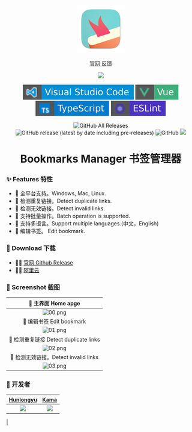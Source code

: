 <p align="center">
	<img width="128" src="/build/icons/128x128.png" >
</p>
<p align="center">
	<a href="https://hunlongyu.github.io/readme_home/" target="_blank">官网</a>
	<a href="https://support.qq.com/product/363527" target="_blank">反馈</a>
</p>
<p align="center">
	<img src="https://forthebadge.com/images/badges/built-with-love.svg">
<p>
<p align="center">
<img src="https://github.com/aleen42/badges/raw/master/src/visual_studio_code_flat_square.svg?sanitize=true">
<img src="https://github.com/aleen42/badges/raw/master/src/vue_flat_square.svg?sanitize=true">
<img src="https://github.com/aleen42/badges/raw/master/src/typescript_flat_square.svg?sanitize=true">
<img src="https://github.com/aleen42/badges/raw/master/src/eslint_flat_square.svg?sanitize=true">
</p>
<p align="center">
<img alt="GitHub All Releases" src="https://img.shields.io/github/downloads/Hunlongyu/bookmarks-manager/total?style=for-the-badge">
<img alt="GitHub release (latest by date including pre-releases)" src="https://img.shields.io/github/v/release/Hunlongyu/bookmarks-manager?include_prereleases&style=for-the-badge">
<img alt="GitHub" src="https://img.shields.io/github/license/Hunlongyu/bookmarks-manager?style=for-the-badge">
<img src="https://img.shields.io/github/workflow/status/Hunlongyu/bookmarks-manager/release-build?style=for-the-badge">
<p>
<h1 align="center">Bookmarks Manager 书签管理器</h1>


### ✨ Features 特性

- 🍕 全平台支持。Windows, Mac, Linux.
- 🍥 检测重复链接。Detect duplicate links.
- 🍔 检测无效链接。Detect invalid links.
- 🍟 支持批量操作。Batch operation is supported.
- 🍤 支持多语言。Support multiple languages.(中文，English)
- 🍣 编辑书签。 Edit bookmark.

### 🌴 Download 下载

- 🐱‍👤 [官网 Github Release](https://github.com/Hunlongyu/bookmarks-manager/releases)
- 🐱‍🏍 [阿里云](https://www.aliyundrive.com/s/FdE2m6tseDh)

### 🎨 Screenshot 截图
|                       🥼 主界面 Home apge                     |
| :----------------------------------------------------------: |
|    ![00.png](https://i.loli.net/2021/11/04/PWp2rzSO6iACcgm.png)    |
|                      🍣  编辑书签 Edit bookmark               |
|    ![01.png](https://i.loli.net/2021/11/04/GlhS8sbMywEJRTH.png)    |
|                    🍥 检测重复链接 Detect duplicate links      |
|    ![02.png](https://i.loli.net/2021/11/04/Io3A1sfVJ9jHCGU.png)    |
|                  🍔 检测无效链接。Detect invalid links         |
| ![03.png](https://i.loli.net/2021/11/04/wQViT1RomFICBxH.png) |

### 🍭 开发者

|          [Hunlongyu](https://github.com/Hunlongyu)           |              [Kama](https://macosicons.com/u/Kama)              |
| :----------------------------------------------------------: | :----------------------------------------------------------: |
| <img width="120" src="https://avatars2.githubusercontent.com/u/15273630?s=460&u=48cf3299e2a842c0252233d8be42ef4c5d792138&v=4"/> | <img width="120" src="https://avatars.githubusercontent.com/u/54350573?v=4"/> |
|
